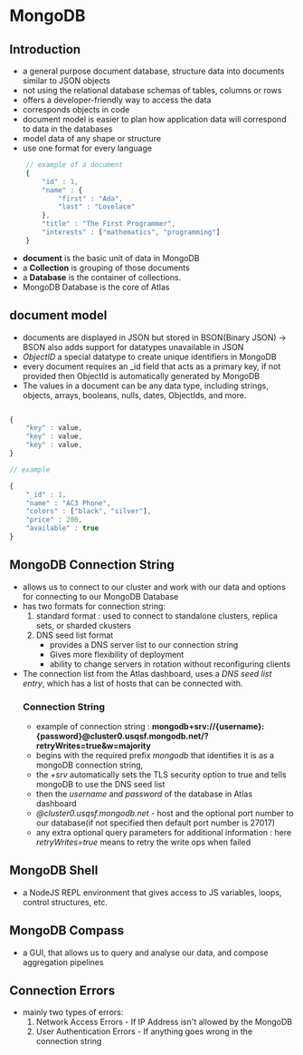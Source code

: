 # MongoDB

## Introduction

- a general purpose document database, structure data into documents similar to JSON objects
- not using the relational database schemas of tables, columns or rows
- offers a developer-friendly way to access the data
- corresponds objects in code
- document model is easier to plan how application data will correspond to data in the databases
- model data of any shape or structure
- use one format for every language

```javascript
    // example of a document
    {
        "id" : 1,
        "name" : {
            "first" : "Ada",
            "last" : "Lovelace"
        },
        "title" : "The First Programmer",
        "interests" : ["mathematics", "programming"]
    }
```

- **document** is the basic unit of data in MongoDB
- a **Collection** is grouping of those documents
- a **Database** is the container of collections.
- MongoDB Database is the core of Atlas

## document model

- documents are displayed in JSON but stored in BSON(Binary JSON) -> BSON also adds support for datatypes unavailable in JSON
- _ObjectID_ a special datatype to create unique identifiers in MongoDB
- every document requires an \_id field that acts as a primary key, if not provided then ObjectId is automatically generated by MongoDB
- The values in a document can be any data type, including strings, objects, arrays, booleans, nulls, dates, ObjectIds, and more.

```javascript

{
    "key" : value,
    "key" : value,
    "key" : value,
}

// example

{
    "_id" : 1,
    "name" : "AC3 Phone",
    "colors" : ["black", "silver"],
    "price" : 200,
    "available" : true
}


```
## MongoDB Connection String

- allows us to connect to our cluster and work with our data and options for connecting to our MongoDB Database
- has two formats for connection string:
    1. standard format : used to connect to standalone clusters, replica sets, or sharded ckusters
    2. DNS seed list format
        - provides a DNS server list to our connection string
        - Gives more flexibility of deployment
        - ability to change servers in rotation without reconfiguring clients
- The connection list from the Atlas dashboard, uses a *DNS seed list entry*, which has a list of hosts that can be connected with.
    ### Connection String
    - example of connection string : **mongodb+srv://{username}:{password}@cluster0.usqsf.mongodb.net/?retryWrites=true&w=majority**
    - begins with the required prefix *mongodb* that identifies it is as a mongoDB connection string,
    - the *+srv* automatically sets the TLS security option to true and tells mongoDB to use the DNS seed list
    - then the *username* and *password* of the database in Atlas dashboard
    - *@cluster0.usqsf.mongodb.net* - host and the optional port number to our database(if not specified then default port number is 27017) 
    - any extra optional query parameters for additional information : here *retryWrites=true* means to retry the write ops when failed

## MongoDB Shell
- a NodeJS REPL environment that gives access to JS variables, loops, control structures, etc.

## MongoDB Compass
- a GUI, that allows us to query and analyse our data, and compose aggregation pipelines

## Connection Errors
- mainly two types of errors:
    1. Network Access Errors - If IP Address isn't allowed by the MongoDB
    2. User Authentication Errors - If anything goes wrong in the connection string